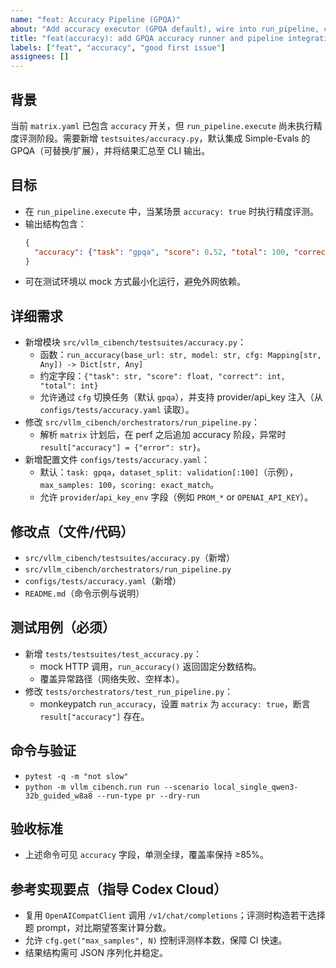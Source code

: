 ```yaml
---
name: "feat: Accuracy Pipeline (GPQA)"
about: "Add accuracy executor (GPQA default), wire into run_pipeline, config + tests"
title: "feat(accuracy): add GPQA accuracy runner and pipeline integration"
labels: ["feat", "accuracy", "good first issue"]
assignees: []
---
```


## 背景
当前 `matrix.yaml` 已包含 `accuracy` 开关，但 `run_pipeline.execute` 尚未执行精度评测阶段。需要新增 `testsuites/accuracy.py`，默认集成 Simple-Evals 的 GPQA（可替换/扩展），并将结果汇总至 CLI 输出。

## 目标
- 在 `run_pipeline.execute` 中，当某场景 `accuracy: true` 时执行精度评测。
- 输出结构包含：
  ```json
  {
    "accuracy": {"task": "gpqa", "score": 0.52, "total": 100, "correct": 52}
  }
  ```
- 可在测试环境以 mock 方式最小化运行，避免外网依赖。

## 详细需求
- 新增模块 `src/vllm_cibench/testsuites/accuracy.py`：
  - 函数：`run_accuracy(base_url: str, model: str, cfg: Mapping[str, Any]) -> Dict[str, Any]`
  - 约定字段：`{"task": str, "score": float, "correct": int, "total": int}`
  - 允许通过 `cfg` 切换任务（默认 `gpqa`），并支持 provider/api_key 注入（从 `configs/tests/accuracy.yaml` 读取）。
- 修改 `src/vllm_cibench/orchestrators/run_pipeline.py`：
  - 解析 `matrix` 计划后，在 perf 之后追加 accuracy 阶段，异常时 `result["accuracy"] = {"error": str}`。
- 新增配置文件 `configs/tests/accuracy.yaml`：
  - 默认：`task: gpqa`，`dataset_split: validation[:100]`（示例），`max_samples: 100`，`scoring: exact_match`。
  - 允许 `provider`/`api_key_env` 字段（例如 `PROM_*` or `OPENAI_API_KEY`）。

## 修改点（文件/代码）
- `src/vllm_cibench/testsuites/accuracy.py`（新增）
- `src/vllm_cibench/orchestrators/run_pipeline.py`
- `configs/tests/accuracy.yaml`（新增）
- `README.md`（命令示例与说明）

## 测试用例（必须）
- 新增 `tests/testsuites/test_accuracy.py`：
  - mock HTTP 调用，`run_accuracy()` 返回固定分数结构。
  - 覆盖异常路径（网络失败、空样本）。
- 修改 `tests/orchestrators/test_run_pipeline.py`：
  - monkeypatch `run_accuracy`，设置 `matrix` 为 `accuracy: true`，断言 `result["accuracy"]` 存在。

## 命令与验证
- `pytest -q -m "not slow"`
- `python -m vllm_cibench.run run --scenario local_single_qwen3-32b_guided_w8a8 --run-type pr --dry-run`

## 验收标准
- 上述命令可见 `accuracy` 字段，单测全绿，覆盖率保持 ≥85%。

## 参考实现要点（指导 Codex Cloud）
- 复用 `OpenAICompatClient` 调用 `/v1/chat/completions`；评测时构造若干选择题 prompt，对比期望答案计算分数。
- 允许 `cfg.get("max_samples", N)` 控制评测样本数，保障 CI 快速。
- 结果结构需可 JSON 序列化并稳定。

